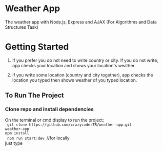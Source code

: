 # Weather App
The weather app with Node.js, Express and AJAX (For Algorithms and Data Structures Task)

# Getting Started

1) If you prefer you do not need to write country or city. If you do not write, app checks your location and shows your location's weather. <br>

2) If you write some location (country and city together), app checks the location you typed then shows weather of you typed location.

## To Run The Project 
<h3>Clone repo and install dependencies</h1>
On the terminal or cmd display to run the project; <br>
    <code> git clone https://github.com/crazycoderTR/weather-app.git</code><br>
    <code>weather-app</code><br>
    <code>npm install</code><br>
    <code> npm run start:dev </code>//for locally<br> 
just type